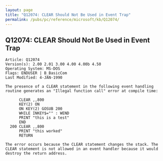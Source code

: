 ```yaml
---
layout: page
title: "Q12074: CLEAR Should Not Be Used in Event Trap"
permalink: /pubs/pc/reference/microsoft/kb/Q12074/
---
```


## Q12074: CLEAR Should Not Be Used in Event Trap

	Article: Q12074
	Version(s): 2.00 2.01 3.00 4.00 4.00b 4.50
	Operating System: MS-DOS
	Flags: ENDUSER | B_BasicCom
	Last Modified: 4-JAN-1990
	
	The presence of a CLEAR statement in the following event handling
	routine generates an "Illegal function call" error at compile time:
	
	      CLEAR ,,800
	      KEY(2) ON
	      ON KEY(2) GOSUB 200
	      WHILE INKEY$="" : WEND
	      PRINT "this is a test"
	      END
	  200 CLEAR ,,800
	      PRINT "this worked"
	      RETURN
	
	The error occurs because the CLEAR statement changes the stack. The
	CLEAR statement is not allowed in an event handler because it would
	destroy the return address.

